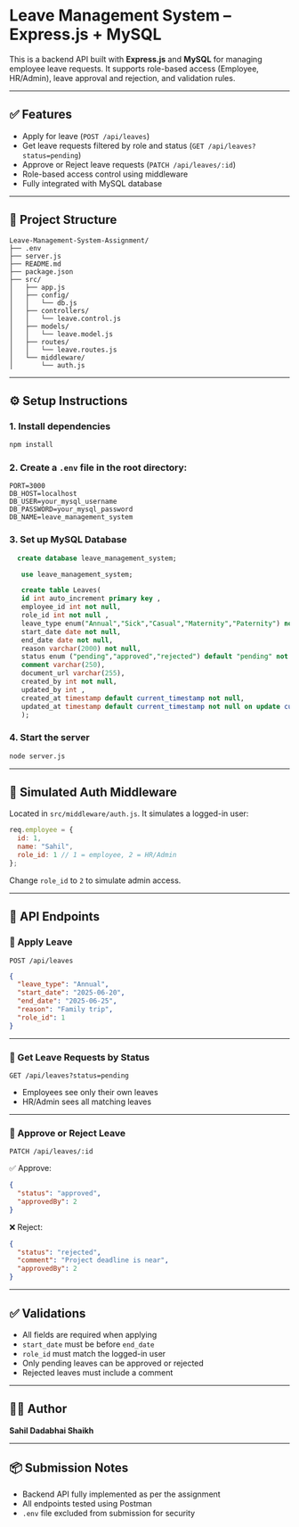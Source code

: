 #  Leave Management System – Express.js + MySQL

This is a backend API built with **Express.js** and **MySQL** for managing employee leave requests. It supports role-based access (Employee, HR/Admin), leave approval and rejection, and validation rules.

---

## ✅ Features

* Apply for leave (`POST /api/leaves`)
* Get leave requests filtered by role and status (`GET /api/leaves?status=pending`)
* Approve or Reject leave requests (`PATCH /api/leaves/:id`)
* Role-based access control using middleware
* Fully integrated with MySQL database

---

## 📁 Project Structure

```
Leave-Management-System-Assignment/
├── .env
├── server.js
├── README.md
├── package.json
├── src/
│   ├── app.js
│   ├── config/
│   │   └── db.js
│   ├── controllers/
│   │   └── leave.control.js
│   ├── models/
│   │   └── leave.model.js
│   ├── routes/
│   │   └── leave.routes.js
│   └── middleware/
│       └── auth.js
```

---

## ⚙️ Setup Instructions

### 1. Install dependencies

```bash
npm install
```

### 2. Create a `.env` file in the root directory:

```env
PORT=3000
DB_HOST=localhost
DB_USER=your_mysql_username
DB_PASSWORD=your_mysql_password
DB_NAME=leave_management_system
```

### 3. Set up MySQL Database

```sql
  create database leave_management_system;

   use leave_management_system;

   create table Leaves(
   id int auto_increment primary key ,
   employee_id int not null,
   role_id int not null ,
   leave_type enum("Annual","Sick","Casual","Maternity","Paternity") not null,
   start_date date not null,
   end_date date not null,
   reason varchar(2000) not null,
   status enum ("pending","approved","rejected") default "pending" not null,
   comment varchar(250),
   document_url varchar(255),
   created_by int not null,
   updated_by int ,
   created_at timestamp default current_timestamp not null,
   updated_at timestamp default current_timestamp not null on update current_timestamp
   );
```

### 4. Start the server

```bash
node server.js
```

---

## 🔐 Simulated Auth Middleware

Located in `src/middleware/auth.js`. It simulates a logged-in user:

```js
req.employee = {
  id: 1,
  name: "Sahil",
  role_id: 1 // 1 = employee, 2 = HR/Admin
};
```

Change `role_id` to `2` to simulate admin access.

---

## 🚀 API Endpoints

### 📌 Apply Leave

`POST /api/leaves`

```json
{
  "leave_type": "Annual",
  "start_date": "2025-06-20",
  "end_date": "2025-06-25",
  "reason": "Family trip",
  "role_id": 1
}
```

---

### 📌 Get Leave Requests by Status

`GET /api/leaves?status=pending`

* Employees see only their own leaves
* HR/Admin sees all matching leaves

---

### 📌 Approve or Reject Leave

`PATCH /api/leaves/:id`

✅ Approve:

```json
{
  "status": "approved",
  "approvedBy": 2
}
```

❌ Reject:

```json
{
  "status": "rejected",
  "comment": "Project deadline is near",
  "approvedBy": 2
}
```

---

## ✅ Validations

* All fields are required when applying
* `start_date` must be before `end_date`
* `role_id` must match the logged-in user
* Only pending leaves can be approved or rejected
* Rejected leaves must include a comment

---

## 👨‍💼 Author

**Sahil Dadabhai Shaikh**


---

## 📦 Submission Notes

* Backend API fully implemented as per the assignment
* All endpoints tested using Postman
* `.env` file excluded from submission for security
